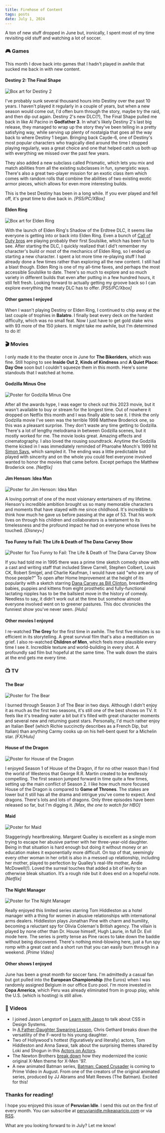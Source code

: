 ```yaml
---
title: Firehose of Content
tags: posts
date: July 1, 2024
---
```


A ton of new stuff dropped in June but, ironically, I spent most of my time revisiting old stuff and watching a lot of soccer.

### 🎮 Games

This month I dove back into games that I hadn't played in awhile that sucked me back in with new content.

#### Destiny 2: The Final Shape

<img src="https://peruvianidle.mikeaparicio.com/assets/images/destiny2.png" alt="Box art for Destiny 2" class="boxart">

I've probably sunk several thousand hours into Destiny over the past 10 years. I haven't played it regularly in a couple of years, but when a new season would come out, I'd often burn through the story, maybe try the raid, and then dip out again. Destiny 2's new DLC(?), The Final Shape pulled me back in like Al Pacino in **Godfather 3**. In what's likely Destiny 2's last big release, they managed to wrap up the story they've been telling in a pretty satisfying way, while serving up plenty of nostalgia that goes all the way back to where Destiny 1 began. Bringing back Cayde-6, one of Destiny's most popular characters who tragically died around the time I stopped playing regularly, was a great choice and one that helped catch us both up with everything we missed over the past few years. 

They also added a new subclass called Prismatic, which lets you mix and match abilities from all the existing subclasses in fun, synergistic ways. There's also a great two-player mission for an exotic class item which comes with random rolls that combine the abilities of two existing exotic armor pieces, which allows for even more interesting builds.

This is the best Destiny has been in a long while. If you ever played and fell off, it's great time to dive back in. _[PS5/PC/XBox]_

#### Elden Ring

<img src="https://peruvianidle.mikeaparicio.com/assets/images/elden-ring.png" alt="Box art for Elden Ring" class="boxart">

With the launch of Elden Ring's Shadow of the Erdtree DLC, it seems like everyone is getting into or back into Elden Ring. Even a bunch of [Call of Duty bros](https://youtu.be/ocfJyDjQSn0?si=3lVxP8W8_EyNfTiI) are playing probably their first Soulslike, which has been fun to see. After starting the DLC, I quickly realized that I did't remember my character's build or most of the mechanics of Elden Ring, so I ended up starting a new character. I spent a lot more time re-playing stuff I had already done a few times rather than exploring all the new content. I still had a blast though. Elden Ring is one of my all-time faves, and perhaps the most accessible Soulslike to date. There's so much to explore and so much variety in different builds that even after putting in a few hundred hours, it still felt fresh. Looking forward to actually getting my groove back so I can explore everything the meaty DLC has to offer. _[PS5/PC/Xbox]_

#### Other games I enjoyed

When I wasn't playing Destiny or Elden Ring, I continued to chip away at the last couple of trophies in **Balatro**. I finally beat every deck on the hardest difficulty, which was no small feat. Now I just have to get gold stake wins with 93 more of the 150 jokers. It might take me awhile, but I'm determined to do it!

### 🎬 Movies

I only made it to the theater once in June for **The Bikeriders**, which was fine. Still hoping to see **Inside Out 2**, **Kinds of Kindness** and **A Quiet Place: Day One** soon but I couldn't squeeze them in this month. Here's some standouts that I watched at home.

#### Godzilla Minus One

<img src="https://peruvianidle.mikeaparicio.com/assets/images/godzilla-minus-one.jpg" alt="Poster for Godzilla Minus One" class="boxart">

After all the awards hype, I was eager to check out this 2023 movie, but it wasn't available to buy or stream for the longest time. Out of nowhere it dropped on Netflix this month and I was finally able to see it. I think the only Godzilla movie I've seen was the terrible 1998 Matthew Broderick one, so this was a pleasant surprise. They don't waste any time getting to Godzilla. There's a lot of lengthy melodrama in between Godzilla scenes, but it mostly worked for me. The movie looks great. Amazing effects and cinematography. I also loved the rousing soundtrack. Anytime the Godzilla theme kicked in I was immediately reminded of Pharoahe Monch's 1999 hit [Simon Says](https://youtu.be/T7Fy5w2klbg?si=Ry6iEKc9GJiV066e), which sampled it. The ending was a little predictable but played with sincerity and on the whole you could feel everyone involved wanted to honor the movies that came before. Except perhaps the Matthew Broderick one. _[Netflix]_

#### Jim Henson: Idea Man

<img src="https://peruvianidle.mikeaparicio.com/assets/images/jim-henson-idea-man.jpg" alt="Poster for Jim Henson: Idea Man" class="boxart">

A loving portrait of one of the most visionary entertainers of my lifetime. Henson's incredible ambition brought us so many memorable characters and moments that have stayed with me since childhood. It's incredible to think how much he gave us before passing at the age of 53. That his work lives on through his children and collaborators is a testament to its timelessness and the profound impact he had on everyone whose lives he touched. _[Disney+]_

#### Too Funny to Fail: The Life & Death of The Dana Carvey Show

<img src="https://peruvianidle.mikeaparicio.com/assets/images/too-funny-to-fail.jpg" alt="Poster for Too Funny to Fail: The Life & Death of The Dana Carvey Show" class="boxart">

If you had told me in 1995 there was a prime time sketch comedy show with a cast and writing staff that included Steve Carrell, Stephen Colbert, Louis CK, Robert Smigel, and Charlie Kaufman, I would have said "who are any of those people?" To open after Home Improvement at the height of its popularity with a sketch starring [Dana Carvey as Bill Clinton](https://youtu.be/noq-9kh2NxU?si=1wqPi74B93AgQYa5), breastfeeding babies, puppies and kittens from eight prosthetic and fully-functional lactating nipples has to be the ballsiest move in the history of comedy. Needless to say, it didn't work out at the time but somehow almost everyone involved went on to greener pastures. This doc chronicles the funniest show you've never seen. _[Hulu]_

#### Other movies I enjoyed

I re-watched **The Grey** for the first time in awhile. The first five minutes is so efficient in its storytelling. A great survival film that's also a meditation on grief. I also re-watched **Children of Men**, which feels more plausible every time I see it. Incredible texture and world-building in every shot. A profoundly sad film but hopeful at the same time. The walk down the stairs at the end gets me every time.

### 📺 TV

#### The Bear

<img src="https://peruvianidle.mikeaparicio.com/assets/images/the-bear.jpg" alt="Poster for The Bear" class="boxart">

I burned through Season 3 of The Bear in two days. Although I didn't enjoy it as much as the first two seasons, it's still one of the best shows on TV. It feels like it's treading water a bit but it's filled with great character moments and several new and returning guest stars. Personally, I'd much rather enjoy an Italian Beef (which Richie succinctly describes as a French Dip, but Italian) than anything Carmy cooks up on his hell-bent quest for a Michelin star. _[FX/Hulu]_

#### House of the Dragon

<img src="https://peruvianidle.mikeaparicio.com/assets/images/house-of-the-dragon.jpg" alt="Poster for House of the Dragon" class="boxart">

I enjoyed Season 1 of House of the Dragon, if for no other reason than I find the world of Westeros that George R.R. Martin created to be endlessly compelling. The first season jumped forward in time quite a few times, setting up the main conflict of Season 2. I like how much more focused House of the Dragon is compared to **Game of Thrones**. The stakes are lower but it still has all the drama and intrigue you've come to expect. And dragons. There's lots and lots of dragons. Only three episodes have been released so far, but I'm digging it. _[Max, the one to watch for HBO]_

#### Maid

<img src="https://peruvianidle.mikeaparicio.com/assets/images/maid.jpg" alt="Poster for Maid" class="boxart">

Staggeringly heartbreaking. Margaret Qualley is excellent as a single mom trying to escape her abusive partner with her three-year-old daughter. Being in that situation is hard enough but doing it without money or an education makes it exponentially more difficult. On top of that, seemingly every other woman in her orbit is also in a messed up relationship, including her mother, played to perfection by Qualley’s real-life mother, Andie McDowell(!). Loved the surreal touches that added a bit of levity to an otherwise bleak situation. It’s a rough ride but it does end on a hopeful note. _[Netflix]_

#### The Night Manager

<img src="https://peruvianidle.mikeaparicio.com/assets/images/the-night-manager.jpg" alt="Poster for The Night Manager" class="boxart">

Really enjoyed this limited series starring Tom Hiddleston as a hotel manager with a thing for women in abusive relationships with international arms dealers. Hiddleston plays Jonathan Pine with charm and humility, becoming a reluctant spy for Olivia Coleman's British agency. The villain is played by none other than Dr. House himself, Hugh Laurie, in full Dr. Evil mode here. The series is pretty tense as Pine races to take down the baddie without being discovered. There's nothing mind-blowing here, just a fun spy romp with a great cast and a short run that you can easily burn through in a weekend. _[Prime Video]_

#### Other shows I enjoyed

June has been a great month for soccer fans. I'm admittedly a casual fan but got pulled into the **European Championship** (the Euros) when I was randomly assigned Belgium in our office Euro pool. I'm more invested in **Copa America**, which Peru was already eliminated from in group play, while the U.S. (which is hosting) is still alive.

### 📱 Videos

* I joined Jason Lengstorf on [Learn with Jason](https://www.youtube.com/live/0NPlQsYf-d0?si=9eDs6dpjwDn-CEHE) to talk about CSS in Design Systems.
* In [A Father-Daughter Swearing Lesson](https://youtu.be/_42tJgX_S48?si=GJ9Xp4wWUO893iXr), Chris Gethard breaks down the versatility of the F-word to his young daughter.
* Two of Hollywood's hottest (figuratively and literally) actors, Tom Hiddleston and Anna Sawai, talk about the surprising themes shared by Loki and Shogun in this [Actors on Actors](https://youtu.be/6QAZaj_0DYI?si=-zm-PfPlgKgdDsRk).
* The Newton Brothers [break down](https://youtu.be/vJubdzVEWVY?si=ocJeXKfzYGGkZyr1) how they modernized the iconic original X-Men theme for X-Men '97.
* A new animated Batman series, [Batman: Caped Crusader](https://youtu.be/AdzSiO-7LyM?si=YrapjOcFZkkxIBnD) is coming to Prime Video in August. From one of the creators of the original animated series, produced by JJ Abrams and Matt Reeves (The Batman). Excited for this!

### Thanks for reading!

I hope you enjoyed this issue of **Peruvian Idle**. I send this out on the first of every month. You can subscribe at [peruvianidle.mikeaparicio.com](https://peruvianidle.mikeaparicio.com) or via [RSS](https://peruvianidle.mikeaparicio.com/feed.xml).

What are you looking forward to in July? Let me know!